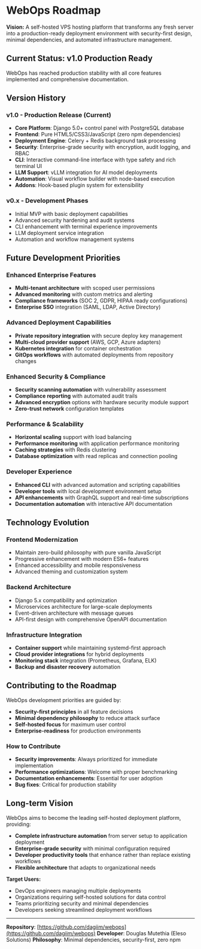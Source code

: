 # WebOps Roadmap

**Vision:** A self-hosted VPS hosting platform that transforms any fresh server into a production-ready deployment environment with security-first design, minimal dependencies, and automated infrastructure management.

## Current Status: v1.0 Production Ready

WebOps has reached production stability with all core features implemented and comprehensive documentation.

## Version History

### v1.0 - Production Release (Current)
- **Core Platform**: Django 5.0+ control panel with PostgreSQL database
- **Frontend**: Pure HTML5/CSS3/JavaScript (zero npm dependencies)
- **Deployment Engine**: Celery + Redis background task processing
- **Security**: Enterprise-grade security with encryption, audit logging, and RBAC
- **CLI**: Interactive command-line interface with type safety and rich terminal UI
- **LLM Support**: vLLM integration for AI model deployments
- **Automation**: Visual workflow builder with node-based execution
- **Addons**: Hook-based plugin system for extensibility

### v0.x - Development Phases
- Initial MVP with basic deployment capabilities
- Advanced security hardening and audit systems
- CLI enhancement with terminal experience improvements
- LLM deployment service integration
- Automation and workflow management systems

## Future Development Priorities

### Enhanced Enterprise Features
- **Multi-tenant architecture** with scoped user permissions
- **Advanced monitoring** with custom metrics and alerting
- **Compliance frameworks** (SOC 2, GDPR, HIPAA ready configurations)
- **Enterprise SSO** integration (SAML, LDAP, Active Directory)

### Advanced Deployment Capabilities
- **Private repository integration** with secure deploy key management
- **Multi-cloud provider support** (AWS, GCP, Azure adapters)
- **Kubernetes integration** for container orchestration
- **GitOps workflows** with automated deployments from repository changes

### Enhanced Security & Compliance
- **Security scanning automation** with vulnerability assessment
- **Compliance reporting** with automated audit trails
- **Advanced encryption** options with hardware security module support
- **Zero-trust network** configuration templates

### Performance & Scalability
- **Horizontal scaling** support with load balancing
- **Performance monitoring** with application performance monitoring
- **Caching strategies** with Redis clustering
- **Database optimization** with read replicas and connection pooling

### Developer Experience
- **Enhanced CLI** with advanced automation and scripting capabilities
- **Developer tools** with local development environment setup
- **API enhancements** with GraphQL support and real-time subscriptions
- **Documentation automation** with interactive API documentation

## Technology Evolution

### Frontend Modernization
- Maintain zero-build philosophy with pure vanilla JavaScript
- Progressive enhancement with modern ES6+ features
- Enhanced accessibility and mobile responsiveness
- Advanced theming and customization system

### Backend Architecture
- Django 5.x compatibility and optimization
- Microservices architecture for large-scale deployments
- Event-driven architecture with message queues
- API-first design with comprehensive OpenAPI documentation

### Infrastructure Integration
- **Container support** while maintaining systemd-first approach
- **Cloud provider integrations** for hybrid deployments
- **Monitoring stack** integration (Prometheus, Grafana, ELK)
- **Backup and disaster recovery** automation

## Contributing to the Roadmap

WebOps development priorities are guided by:
- **Security-first principles** in all feature decisions
- **Minimal dependency philosophy** to reduce attack surface
- **Self-hosted focus** for maximum user control
- **Enterprise-readiness** for production environments

### How to Contribute
- **Security improvements**: Always prioritized for immediate implementation
- **Performance optimizations**: Welcome with proper benchmarking
- **Documentation enhancements**: Essential for user adoption
- **Bug fixes**: Critical for production stability

## Long-term Vision

WebOps aims to become the leading self-hosted deployment platform, providing:
- **Complete infrastructure automation** from server setup to application deployment
- **Enterprise-grade security** with minimal configuration required
- **Developer productivity tools** that enhance rather than replace existing workflows
- **Flexible architecture** that adapts to organizational needs

**Target Users:**
- DevOps engineers managing multiple deployments
- Organizations requiring self-hosted solutions for data control
- Teams prioritizing security and minimal dependencies
- Developers seeking streamlined deployment workflows

---

**Repository**: [https://github.com/dagiim/webops](https://github.com/dagiim/webops)
**Developer**: Douglas Mutethia (Eleso Solutions)
**Philosophy**: Minimal dependencies, security-first, zero npm
